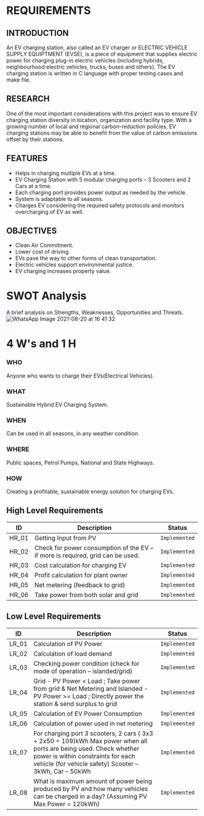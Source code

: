 # REQUIREMENTS

## INTRODUCTION
An EV charging station, also called an EV charger or ELECTRIC VEHICLE SUPPLY EQUIPTMENT (EVSE), is a piece of equipment that supplies electric power for charging plug-in electric vehicles (including hybrids, neighbourhood electric vehicles, trucks, buses and others).
The EV charging station is written in C language with proper testing cases and make file.

## RESEARCH
One of the most important considerations with this project was to ensure EV charging station diversity in location, organization and facility type. With a growing number of local and regional carbon-reduction policies, EV charging stations may be able to benefit from the value of carbon emissions offset by their stations.

## FEATURES
  -	Helps in charging multiple EVs at a time.
  -	EV Charging Station with 5 modular charging ports – 3 Scooters and 2 Cars at a time.
  -	Each charging port provides power output as needed by the vehicle.
  -	System is adaptable to all seasons. 
  -	Charges EV considering the required safety protocols and monitors overcharging of EV as well. 

## OBJECTIVES
 - Clean Air Commitment.
 - Lower cost of driving
 - EVs pave the way to other forms of clean transportation.
 - Electric vehicles support environmental justice.
 - EV charging increases property value.

# SWOT Analysis
 A brief analysis on Strengths, Weaknesses, Opportunities and Threats.
![WhatsApp Image 2021-08-20 at 16 41 32](https://user-images.githubusercontent.com/62830313/130358052-a38e4141-d4a7-4979-a24e-8478bf6e098a.jpeg)

# 4 W's and 1 H
### WHO
Anyone who wants to charge their EVs(Electrical Vehicles).
### WHAT
Sustainable Hybrid EV Charging System.
### WHEN
Can be used in all seasons, in any weather condition.
### WHERE
Public spaces, Petrol Pumps, National and State Highways.
### HOW
Creating a profitable, sustainable energy solution for charging EVs.

## High Level Requirements
|      ID          |Description                          |Status                         |
|----------------|-------------------------------|-----------------------------|
|HR_01|Getting Input from PV       |`Implemented`            |
|HR_02|Check for power consumption of the EV – if more is required, grid can be used.            |`Implemented`|
|HR_03|Cost calculation for charging EV  |`Implemented`|
|HR_04|Profit calculation for plant owner|`Implemented`|
|HR_05|Net metering (feedback to grid)|`Implemented`|
|HR_06|Take power from both solar and grid|`Implemented`|

## Low Level Requirements

|      ID          |Description                          |Status                         |
|----------------|-------------------------------|-----------------------------|
|LR_01| 	Calculation of PV Power        |`Implemented`            |
|LR_02| 	Calculation of load demand            |`Implemented`|
|LR_03| 	Checking power condition (check for mode of operation – islanded/grid) |`Implemented`|
|LR_04| Grid - PV Power < Load ; Take power from grid & Net Metering and Islanded - PV Power >= Load ; Directly power the station & send surplus to grid |`Implemented`|
|LR_05| Calculation of EV Power Consumption   |`Implemented`|  
|LR_06| Calculation of power used in net metering  |`Implemented`|
|LR_07|For charging port 3 scooters, 2 cars ( 3x3 + 2x50 = 109)kWh Max power when all ports are being used. Check whether power is within constraints for each vehicle (for vehicle safety) 	Scooter – 3kWh, Car – 50kWh  |`Implemented`|
|LR_08| 	What is maximum amount of power being produced by PV and how many vehicles can be charged in a day? (Assuming PV Max Power = 120kWh)  |`Implemented`|

